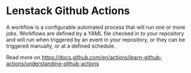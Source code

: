 # Lenstack Github Actions

A workflow is a configurable automated process that will run one or more jobs. Workflows are defined by a YAML file checked in to your repository and will run when triggered by an event in your repository, or they can be triggered manually, or at a defined schedule.

Read more on https://docs.github.com/en/actions/learn-github-actions/understanding-github-actions